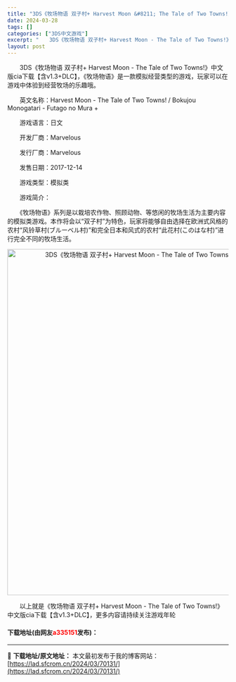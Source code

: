 ```yaml
---
title: "3DS《牧场物语 双子村+ Harvest Moon &#8211; The Tale of Two Towns!》中文版cia下载【含v1.3+DLC】"
date: 2024-03-28
tags: []
categories: ["3DS中文游戏"]
excerpt: "　　3DS《牧场物语 双子村+ Harvest Moon - The Tale of Two Towns!》中文版cia下载【含v1.3+DLC】，《牧场物语》是一款模拟经营类型的游戏，玩家可以在游戏中体验到经营牧场的乐趣哦。 　　英文名称：Harvest Moon - The Tale of Tw&hellip;"
layout: post
---
```


 <p>　　3DS《牧场物语 双子村+ Harvest Moon - The Tale of Two Towns!》中文版cia下载【含v1.3+DLC】，《牧场物语》是一款模拟经营类型的游戏，玩家可以在游戏中体验到经营牧场的乐趣哦。</p> <p>　　英文名称：Harvest Moon - The Tale of Two Towns! / Bokujou Monogatari - Futago no Mura +</p> <p>　　游戏语言：日文</p> <p>　　开发厂商：Marvelous</p> <p>　　发行厂商：Marvelous</p> <p>　　发售日期：2017-12-14</p> <p>　　游戏类型：模拟类</p> <p>　　游戏简介：</p> <p>　　《牧场物语》系列是以栽培农作物、照顾动物、等悠闲的牧场生活为主要内容的模拟类游戏。本作将会以&ldquo;双子村&rdquo;为特色，玩家将能够自由选择在欧洲式风格的农村&ldquo;风铃草村(ブルーベル村)&rdquo;和完全日本和风式的农村&ldquo;此花村(このはな村)&rdquo;进行完全不同的牧场生活。</p> <p align="center"><img align="" border="0" src="https://lad.sfcrom.cn/wp-content/uploads/2024/03/20240328_66054af678d05.jpg" width="786" alt="3DS《牧场物语 双子村+ Harvest Moon - The Tale of Two Towns!》中文版cia下载【含v1.3+DLC】" /></p> <p>　　以上就是《牧场物语 双子村+ Harvest Moon - The Tale of Two Towns!》中文版cia下载【含v1.3+DLC】，更多内容请持续关注游戏年轮</p> <p><h4>下载地址(由网友<font color="red">a335151</font>发布)：</h4></p> 

---
📖 **下载地址/原文地址：** 本文最初发布于我的博客网站：[https://lad.sfcrom.cn/2024/03/70131/](https://lad.sfcrom.cn/2024/03/70131/)
